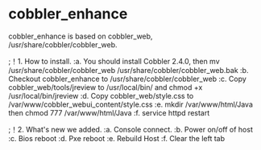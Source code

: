 cobbler_enhance
===============

cobbler_enhance is based on cobbler_web, /usr/share/cobbler/cobbler_web.

;！1. How to install.
:a. You should install Cobbler 2.4.0, then mv /usr/share/cobbler/cobbler_web /usr/share/cobbler/cobbler_web.bak
:b. Checkout cobbler_enhance to /usr/share/cobbler/cobbler_web
:c. Copy cobbler_web/tools/jreview to /usr/local/bin/ and chmod +x /usr/local/bin/jreview
:d. Copy cobbler_web/style.css to /var/www/cobbler_webui_content/style.css
:e. mkdir /var/www/html/Java then chmod 777 /var/www/html/Java
:f. service httpd restart
  
;！2. What's new we added.
:a. Console connect.
:b. Power on/off of host
:c. Bios reboot
:d. Pxe reboot
:e. Rebuild Host
:f. Clear the left tab
